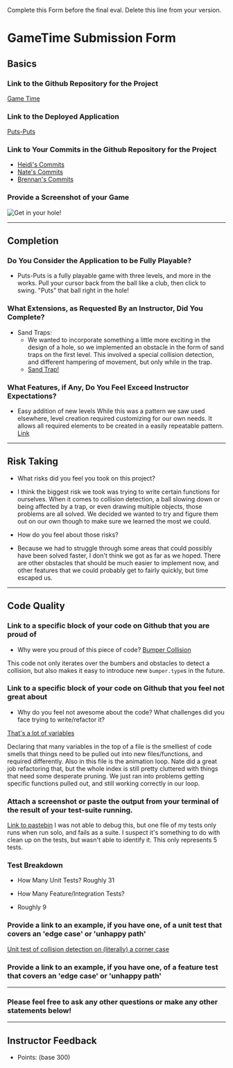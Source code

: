 Complete this Form before the final eval. Delete this line from your version.

# GameTime Submission Form

## Basics

### Link to the Github Repository for the Project
[Game Time](https://github.com/brennanholtzclaw/game_time)

### Link to the Deployed Application
[Puts-Puts](https://brennanholtzclaw.github.io/game_time/#)

### Link to Your Commits in the Github Repository for the Project
 - [Heidi's Commits](https://github.com/brennanholtzclaw/game_time/commits/master?author=hhoopes)
 - [Nate's Commits](https://github.com/brennanholtzclaw/game_time/commits/master?author=natevenn)
 - [Brennan's Commits](https://github.com/brennanholtzclaw/game_time/commits/master?author=brennanholtzclaw)

### Provide a Screenshot of your Game
![Get in your hole!](https://lh3.googleusercontent.com/Op-YTA31JJJZGMX65HDrJmvrmgS6G9Xr6q6L-vsmnFCu306ijqUGwwlVZyVd9Q_kfyzN3ZSZbhu_Pc4djwRGXDUEXFadjI9Di3hF4fWtLIWUVj34m3AZLBpt1GqEuv7llpnat07_NcZqScd2Pp68rrBpBFjAXnk-U-8tpjz3jApNZVQ-hIflbHDn6Qfk4DNZIvF9YgvvRD9gBHL3mz22GYsGcpZ14pPIFYaLQMKuLdQoUOlcSxKvnfDWb0ox5uXeJbUO3UpRI1WqA0IfB29UUB3FyJOa573l9diuXSNXrMlq0xeBKSziNipe_N_S2oMwLCi947zDq3Iqde4neJPQhStWqP-U_pi2bau49DIxvVy2SNX9FT4vRIMJaSW-1M5suere6Zh-mfgcg1OtHBm_yyToGFli_izSg-pZ-pr-FCIGmyCPadMNEkoCNeEh0QEv1URbRRZ0D6xYLnHsBFU5ZwGoDf3ovdmUeF1BVMzSRCvMOZW_xwEA5ttcwf40VEEJ3GPTMKGqJXNaKip8l9d71NT9kHOoZda1m3PNwW9_rttXeRxGba14_DOprkfb8sNfjIF_UKngx65y0sz0GKraqewtRiDrKl4=w2550-h1306-no "Fun for the whole family!")

---

## Completion

### Do You Consider the Application to be Fully Playable?
 - Puts-Puts is a fully playable game with three levels, and more in the works. Pull your cursor back from the ball like a club, then click to swing. "Puts" that ball right in the hole!

### What Extensions, as Requested By an Instructor, Did You Complete?
- Sand Traps:
  - We wanted to incorporate something a little more exciting in the design of a hole, so we implemented an obstacle in the form of sand traps on the first level. This involved a special collision detection, and different hampering of movement, but only while in the trap.
  - [Sand Trap!](http://g.recordit.co/wTpqyHbhtS.gif)

### What Features, if Any, Do You Feel Exceed Instructor Expectations?
* Easy addition of new levels
While this was a pattern we saw used elsewhere, level creation required customizing for our own needs. It allows all required elements to be created in a easily repeatable pattern.
[Link](https://github.com/brennanholtzclaw/game_time/tree/master/lib/levels)

----

## Risk Taking
- What risks did you feel you took on this project?

* I think the biggest risk we took was trying to write certain functions for ourselves. When it comes to collision detection, a ball slowing down or being affected by a trap, or even drawing multiple objects, those problems are all solved. We decided we wanted to try and figure them out on our own though to make sure we learned the most we could.

- How do you feel about those risks?

* Because we had to struggle through some areas that could possibly have been solved faster, I don't think we got as far as we hoped. There are other obstacles that should be much easier to implement now, and other features that we could probably get to fairly quickly, but time escaped us.
----

## Code Quality

### Link to a specific block of your code on Github that you are proud of
- Why were you proud of this piece of code?
[Bumper Collision](https://github.com/brennanholtzclaw/game_time/blob/master/lib/ball.js#L58-L64)

This code not only iterates over the bumbers and obstacles to detect a collision, but also makes it easy to introduce new `bumper.type`s in the future.

### Link to a specific block of your code on Github that you feel not great about
- Why do you feel not awesome about the code? What challenges did you face trying to write/refactor it?

[That's a lot of variables](https://github.com/brennanholtzclaw/game_time/blob/master/lib/index.js#L1-L27)

Declaring that many variables in the top of a file is the smelliest of code smells that things need to be pulled out into new files/functions, and required differently. Also in this file is the animation loop. Nate did a great job refactoring that, but the whole index is still pretty cluttered with things that need some desperate pruning. We just ran into problems getting specific functions pulled out, and still working correctly in our loop.

### Attach a screenshot or paste the output from your terminal of the result of your test-suite running.
[Link to pastebin](http://pastebin.com/KQPqpvCu)
I was not able to debug this, but one file of my tests only runs when run solo, and fails as a suite. I suspect it's something to do with clean up on the tests, but wasn't able to identify it. This only represents 5 tests.

### Test Breakdown
- How Many Unit Tests?
Roughly 31

- How Many Feature/Integration Tests?
- Roughly 9


### Provide a link to an example, if you have one, of a unit test that covers an 'edge case' or 'unhappy path'
[Unit test of collision detection on (literally) a corner case](https://github.com/brennanholtzclaw/game_time/blob/master/test/balls_in_obstacles_test.js)

### Provide a link to an example, if you have one, of a feature test that covers an 'edge case' or 'unhappy path'

-----

### Please feel free to ask any other questions or make any other statements below!

-----

## Instructor Feedback

- Points: (base 300)
